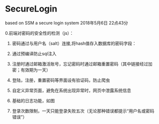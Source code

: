 # SecureLogin
based on SSM a secure login system
2018年5月6日 22点43分

0.前端对密码的安全性的检测（js）：
 
 
 
1.	密码通过与用户名（salt）连接,将hash值存入数据库的密码字段：
 
2.	通过预编译防止sql注入
 
3.	注册时通过邮箱激活账号，忘记密码时通过邮箱重置密码（其中链接经过加密；有效期为一天）
 
 
4.	登陆，注册，重置密码等界面设有验证码，防止爬虫
 
5.	自定义异常页面，避免在系统出现异常时，网页中泄露系统信息
 
6.	基础的日志功能，如图
 

7.	登录次数限制，一天只能登录失败五次（无论那种错误都提示“用户名或密码错误”）
 
 



